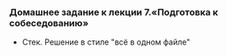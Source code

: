 ### Домашнее задание к лекции 7.«Подготовка к собеседованию»

- Стек. Решение в стиле "всё в одном файле"